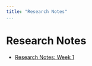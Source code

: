 ```yaml
---
title: "Research Notes"
...
```


# Research Notes
- [Research Notes: Week 1](research-notes/08/31/20.html)
